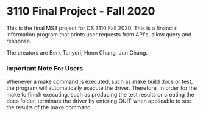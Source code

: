 # 3110 Final Project - Fall 2020

This is the final MS3 project for CS 3110 Fall 2020. This is a financial
information program that prints user requests from API's, allow query and
response.

The creators are Berk Tanyeri, Hoon Chang, Jun Chang.

### Important Note For Users
Whenever a make command is executed, such as make build docs or test, the
program will automatically execute the driver. Therefore, in order for the make
to finish executing, such as producing the test results or creating the docs
folder, terminate the driver by entering QUIT when applicable to see the
results of the make command.
